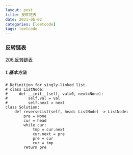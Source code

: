 ```yaml
---
layout: post
title: 反转链表
date: 2021-06-02
categories: [leetcode]
tags: leetcode
---
```


### 反转链表
[206.反转链表](https://leetcode-cn.com/problems/reverse-linked-list/)
##### 1.基本方法
```
# Definition for singly-linked list.
# class ListNode:
#     def __init__(self, val=0, next=None):
#         self.val = val
#         self.next = next
class Solution:
    def reverseList(self, head: ListNode) -> ListNode:
        pre = None
        cur = head
        while cur:
            tmp = cur.next
            cur.next = pre
            pre = cur
            cur = tmp
        return pre

```
